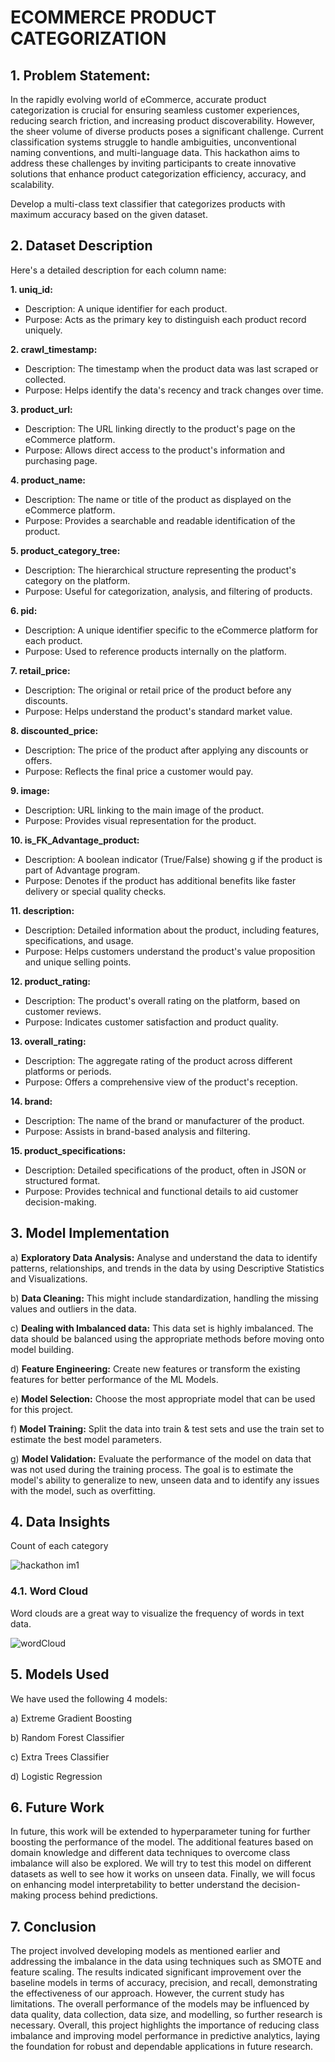 # ECOMMERCE PRODUCT CATEGORIZATION

## 1. Problem Statement:

In the rapidly evolving world of eCommerce, accurate product categorization is crucial for ensuring seamless customer experiences, reducing search friction, and increasing product discoverability. However, the sheer volume of diverse products poses a significant challenge. Current classification systems struggle to handle ambiguities, unconventional naming conventions, and multi-language data. This hackathon aims to address these challenges by inviting participants to create innovative solutions that enhance product categorization efficiency, accuracy, and scalability.

Develop a multi-class text classifier that categorizes products with maximum accuracy based on the given dataset.

## 2.	Dataset Description

Here's a detailed description for each column name:

**1. uniq_id:** 
   - Description: A unique identifier for each product.
   - Purpose: Acts as the primary key to distinguish each product record uniquely.

**2. crawl_timestamp:**
   - Description: The timestamp when the product data was last scraped or collected.
   - Purpose: Helps identify the data's recency and track changes over time.

**3. product_url:** 
   - Description: The URL linking directly to the product's page on the eCommerce platform.
   - Purpose: Allows direct access to the product's information and purchasing page.

**4. product_name:** 
   - Description: The name or title of the product as displayed on the eCommerce platform.
   - Purpose: Provides a searchable and readable identification of the product.

**5. product_category_tree:** 
   - Description: The hierarchical structure representing the product's category on the platform.
   - Purpose: Useful for categorization, analysis, and filtering of products.

**6. pid:** 
   - Description: A unique identifier specific to the eCommerce platform for each product.
   - Purpose: Used to reference products internally on the platform.

**7. retail_price:** 
   - Description: The original or retail price of the product before any discounts.
   - Purpose: Helps understand the product's standard market value.

**8. discounted_price:** 
   - Description: The price of the product after applying any discounts or offers.
   - Purpose: Reflects the final price a customer would pay.

**9. image:** 
   - Description: URL linking to the main image of the product.
   - Purpose: Provides visual representation for the product.

**10. is_FK_Advantage_product:** 
* Description: A boolean indicator (True/False) showing g if the product is part of Advantage program.
* Purpose: Denotes if the product has additional benefits like faster delivery or special quality checks.

**11. description:** 
* Description: Detailed information about the product, including features, specifications, and usage.
* Purpose: Helps customers understand the product's value proposition and unique selling points.

**12. product_rating:** 
* Description: The product's overall rating on the platform, based on customer reviews.
* Purpose: Indicates customer satisfaction and product quality.

**13. overall_rating:** 
* Description: The aggregate rating of the product across different platforms or periods.
* Purpose: Offers a comprehensive view of the product's reception.

**14. brand:**
* Description: The name of the brand or manufacturer of the product.
* Purpose: Assists in brand-based analysis and filtering.

**15. product_specifications:**
* Description: Detailed specifications of the product, often in JSON or structured format.
* Purpose: Provides technical and functional details to aid customer decision-making.


## 3.	Model Implementation 
a) **Exploratory Data Analysis:** Analyse and understand the data to identify patterns, relationships, and trends in the data by using Descriptive Statistics and Visualizations.

b) **Data Cleaning:** This might include standardization, handling the missing values and outliers in the data.

c) **Dealing with Imbalanced data:** This data set is highly imbalanced. The data should be balanced using the appropriate methods before moving onto model building.

d) **Feature Engineering:** Create new features or transform the existing features for better performance of the ML Models.

e) **Model Selection:** Choose the most appropriate model that can be used for this project.

f) **Model Training:** Split the data into train & test sets and use the train set to estimate the best model parameters.

g) **Model Validation:** Evaluate the performance of the model on data that was not used during the training process. The goal is to estimate the model's ability to generalize to new, unseen data and to identify any issues with the model, such as overfitting.


## 4.	Data Insights
Count of each category

![hackathon im1](https://github.com/user-attachments/assets/da49c76d-e8dc-4729-8227-1ba9a75e4b88)

### 4.1. Word Cloud
Word clouds are a great way to visualize the frequency of words in text data.

![wordCloud](https://github.com/user-attachments/assets/65e7d8dd-e1b6-43be-a757-4f99ed95deca)

## 5. Models Used
We have used the following 4 models:

a) Extreme Gradient Boosting

b) Random Forest Classifier

c) Extra Trees Classifier

d) Logistic Regression


## 6. Future Work
In future, this work will be extended to hyperparameter tuning for further boosting the performance of the model. The additional features based on domain knowledge and different data techniques to overcome class imbalance will also be explored. We will try to test this model on different datasets as well to see how it works on unseen data. Finally, we will focus on enhancing model interpretability to better understand the decision-making process behind predictions.

## 7. Conclusion
The project involved developing models as mentioned earlier and addressing the imbalance in the data using techniques such as SMOTE and feature scaling. The results indicated significant improvement over the baseline models in terms of accuracy, precision, and recall, demonstrating the effectiveness of our approach. However, the current study has limitations. The overall performance of the models may be influenced by data quality, data collection, data size, and modelling, so further research is necessary. Overall, this project highlights the importance of reducing class imbalance and improving model performance in predictive analytics, laying the foundation for robust and dependable applications in future research.


